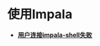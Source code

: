 # 使用Impala<a name="ZH-CN_TOPIC_0203029722"></a>

-   **[用户连接impala-shell失败](用户连接impala-shell失败.md)**  


